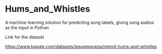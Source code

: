# Hums_and_Whistles
A machine learning solution for predicting song labels, giving song audios as the input in Python

Link for the dataset

https://www.kaggle.com/datasets/jesusrequena/mlend-hums-and-whistles
